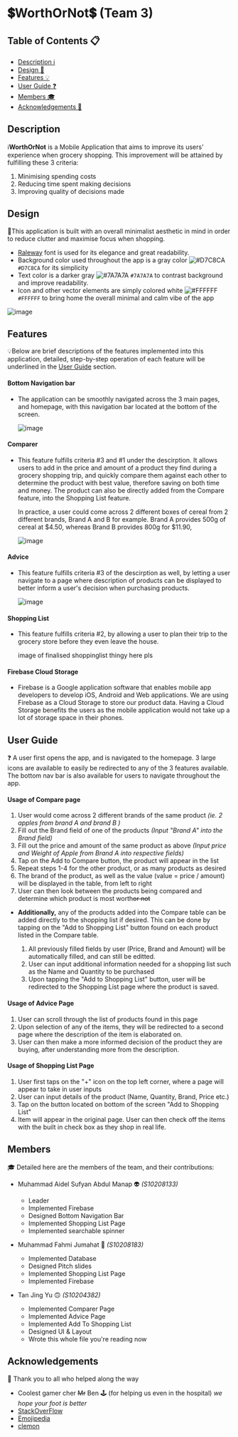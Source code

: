 # 💲WorthOrNot💲 (Team 3)

## Table of Contents 📋
- [Description ℹ️](#description)
- [Design 🎨](#design)
- [Features 💡](#features)
- [User Guide ❓](#user-guide)
- [Members 🎓](#members)
- [Acknowledgements 🙏](#acknowledgements)
  
## Description 
ℹ️**WorthOrNot** is a Mobile Application that aims to improve its users' experience when grocery shopping.
This improvement will be attained by fulfilling these 3 criteria:
  1. Minimising spending costs
  2. Reducing time spent making decisions
  3. Improving quality of decisions made

## Design 
🎨This application is built with an overall minimalist aesthetic in mind in order to reduce clutter and 
maximise focus when shopping. 
- [Raleway](https://fonts.google.com/specimen/Raleway) font is used for its elegance and great readability. 
- Background color used throughout the app is a gray color ![#D7C8CA](https://via.placeholder.com/15/D7C8CA/000000?text=+) `#D7C8CA` for its simplicity 
- Text color is a darker gray ![#7A7A7A](https://via.placeholder.com/15/7A7A7A/000000?text=+) `#7A7A7A` to contrast background and improve readability. 
- Icon and other vector elements are simply colored white ![#FFFFFF](https://via.placeholder.com/15/FFFFFF/000000?text=+) `#FFFFFF` to bring home the overall minimal and calm vibe of the app
 

![image](https://user-images.githubusercontent.com/77566547/127683453-9a7e0e83-bb17-43e1-bc0d-a40360f5f450.png)


## Features 
💡Below are brief descriptions of the features implemented into this application,
detailed, step-by-step operation of each feature will be underlined in the [User Guide](#user-guide) section.

  #### Bottom Navigation bar
  - The application can be smoothly navigated across the 3 main pages, and homepage, with this navigation
    bar located at the bottom of the screen.
    
    ![image](https://user-images.githubusercontent.com/77566547/126971994-a3c6a3a4-4ffe-4b86-8d15-c079b385bf67.png)
    
  #### Comparer
  - This feature fulfills criteria #3 and #1 under the descirption. It allows users to add in the price and amount of a product
    they find during a grocery shopping trip, and quickly compare them against each other to determine the product
    with best value, therefore saving on both time and money. The product can also be directly added from the Compare feature,
    into the Shopping List feature. 
    
    In practice, a user could come across 2 different boxes of cereal from 2 different brands, 
    Brand A and B for example. Brand A provides 500g of cereal at $4.50, whereas Brand B provides 800g for $11.90, 
    
    ![image](https://user-images.githubusercontent.com/77566547/126972143-0b876e65-d4c0-4e79-936c-2844a86a1570.png)

  #### Advice
  - This feature fulfills criteria #3 of the descirption as well, by letting a user navigate to a page where description of 
    products can be displayed to better inform a user's decision when purchasing products.
    
    ![image](https://user-images.githubusercontent.com/77566547/127683216-e52dead0-fdca-41e9-8bb6-e1b07d9b5041.png)
  
  #### Shopping List
  - This feature fulfills criteria #2, by allowing a user to plan their trip to the grocery store before they even 
    leave the house. 
      
     image of finalised shoppinglist thingy here pls 
  
  #### Firebase Cloud Storage 
  - Firebase is a Google application software that enables mobile app developers to develop iOS, 
    Android and Web applications. We are using Firebase as a Cloud Storage to store our product data. Having a Cloud Storage 
    benefits the users as the mobile application would not take up a lot of storage space in their phones.


## User Guide 
 ❓ A user first opens the app, and is navigated to the homepage. 3 large icons are available to easily be redirected to any of the 3 features available.
 The bottom nav bar is also available for users to navigate throughout the app.
 
 #### **Usage of Compare page**
 1. User would come across 2 different brands of the same product _(ie. 2 apples from brand A and brand B )_
 2. Fill out the Brand field of one of the products _(Input "Brand A" into the Brand field)_
 3. Fill out the price and amount of the same product as above _(Input price and Weight of Apple from Brand A into respective fields)_
 4. Tap on the Add to Compare button, the product will appear in the list
 5. Repeat steps 1-4 for the other product, or as many products as desired
 6. The brand of the product, as well as the value (value = price / amount) will be displayed in the table, from left to right
 7. User can then look between the products being compared and determine which product is most worth~~or not~~
 
 +  **Additionally,** any of the products added into the Compare table can be added directly to the shopping list if desired. This can be 
    done by tapping on the "Add to Shopping List" button found on each product listed in the Compare table. 
    
    1. All previously filled fields by user (Price, Brand and Amount) will be automatically filled, and can still be editted.
    2. User can input additional information needed for a shopping list such as the Name and Quantity to be purchased 
    3. Upon tapping the "Add to Shopping List" button, user will be redirected to the Shopping List page where the product is 
       saved.
    
 #### **Usage of Advice Page**
 1. User can scroll through the list of products found in this page
 2. Upon selection of any of the items, they will be redirected to a second page where the description of the item is 
    elaborated on.
 3. User can then make a more informed decision of the product they are buying, after understanding more from the description.
 
 
 #### **Usage of Shopping List Page**
 1. User first taps on the "+" icon on the top left corner, where a page will appear to take in user inputs
 2. User can input details of the product (Name, Quantity, Brand, Price etc.)
 3. Tap on the button located on bottom of the screen "Add to Shopping List"
 4. Item will appear in the original page. User can then check off the items with the built in check box as they shop 
    in real life.

## Members 
🎓 Detailed here are the members of the team, and their contributions:

- Muhammad Aidel Sufyan Abdul Manap 👽 _(S10208133)_
  - Leader
  - Implemented Firebase
  - Designed Bottom Navigation Bar
  - Implemented Shopping List Page
  - Implemented searchable spinner
 
- Muhammad Fahmi Jumahat 👺 _(S10208183)_
  - Implemented Database
  - Designed Pitch slides
  - Implemented Shopping List Page
  - Implemented Firebase
  
- Tan Jing Yu 🙃 _(S10204382)_ 
  - Implemented Comparer Page
  - Implemented Advice Page
  - Implemented Add To Shopping List 
  - Designed UI & Layout
  - Wrote this whole file you're reading now

## Acknowledgements
🙏 Thank you to all who helped along the way
  - Coolest gamer cher ~~Mr~~  Ben 🕹️ (for helping us even in the hospital) _we hope your foot is better_
  - [StackOverFlow](https://stackoverflow.com/)
  - [Emojipedia](https://emojipedia.org/)
  - [clemon](https://www.youtube.com/watch?v=dQw4w9WgXcQ&ab_channel=RickAstley)
